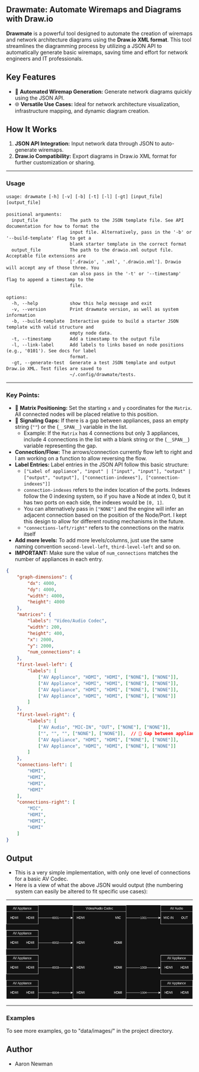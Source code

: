 ## **Drawmate: Automate Wiremaps and Diagrams with Draw.io**

**Drawmate** is a powerful tool designed to automate the creation of wiremaps and network architecture diagrams using the **Draw.io XML format**. This tool streamlines the diagramming process by utilizing a JSON API to automatically generate basic wiremaps, saving time and effort for network engineers and IT professionals.

## **Key Features**
- 🚀 **Automated Wiremap Generation:** Generate network diagrams quickly using the JSON API.
- 🌐 **Versatile Use Cases:** Ideal for network architecture visualization, infrastructure mapping, and dynamic diagram creation.

## **How It Works**
1. **JSON API Integration:** Input network data through JSON to auto-generate wiremaps.
2. **Draw.io Compatibility:** Export diagrams in Draw.io XML format for further customization or sharing.

---

### **Usage**
```man
usage: drawmate [-h] [-v] [-b] [-t] [-l] [-gt] [input_file] [output_file]

positional arguments:
  input_file            The path to the JSON template file. See API documentation for how to format the
                        input file. Alternatively, pass in the '-b' or '--build-template' flag to get a
                        blank starter template in the correct format
  output_file           The path to the drawio.xml output file. Acceptable file extensions are
                        ['.drawio', '.xml', '.drawio.xml']. Drawio will accept any of those three. You
                        can also pass in the '-t' or '--timestamp' flag to append a timestamp to the
                        file.

options:
  -h, --help            show this help message and exit
  -v, --version         Print drawmate version, as well as system information
  -b, --build-template  Interactive guide to build a starter JSON template with valid structure and
                        empty node data.
  -t, --timestamp       Add a timestamp to the output file
  -l, --link-label      Add labels to links based on node positions (e.g., '0101'). See docs for label
                        format.
  -gt, --generate-test  Generate a test JSON template and output Draw.io XML. Test files are saved to
                        ~/.config/drawmate/tests.
```
---

### **Key Points:**
- 📍 **Matrix Positioning:** Set the starting `x` and `y` coordinates for the `Matrix`. All connected nodes will be placed relative to this position.
- 🚫 **Signaling Gaps:** If there is a gap between appliances, pass an empty string (`""`) or the (`__SPAN__`) variable in the list.
    - Example: If the `Matrix` has 4 connections but only 3 appliances, include 4 connections in the list with a blank string or the (`__SPAN__`) variable representing the gap.
- **Connection/Flow:** The arrows/connection currently flow left to right and I am working on a function to allow reversing the flow.
- **Label Entries:** Label entries in the JSON API follow this basic structure:
  - `["Label of appliance", "input" | ["input", "input"], "output" | ["output", "output"], ["connection-indexes"], ["connection-indexes"]]`
  - ```connection-indexes``` refers to the index location of the ports. Indexes follow the 0 indexing system,
    so if you have a Node at index 0, but it has two ports on each side, the indexes would be ```[0, 1]```.
  - You can alternatively pass in ```["NONE"]``` and the engine will infer an adjacent connection based on the position of the Node/Port.
    I kept this design to allow for different routing mechanisms in the future.
  - `"connections-left/right"` refers to the connections on the matrix itself
- **Add more levels:** To add more levels/columns, just use the same naming convention `second-level-left`, `third-level-left` and so on.
- **IMPORTANT:** Make sure the value of `num_connections` matches the number of appliances in each entry.

```json
{
    "graph-dimensions": {
        "dx": 4000,
        "dy": 4000,
        "width": 4000,
        "height": 4000
    },
    "matrices": {
        "labels": "Video/Audio Codec",
        "width": 200,
        "height": 400,
        "x": 2000,
        "y": 2000,
        "num_connections": 4
    },
    "first-level-left": {
        "labels": [
            ["AV Appliance", "HDMI", "HDMI", ["NONE"], ["NONE"]],
            ["AV Appliance", "HDMI", "HDMI", ["NONE"], ["NONE"]],
            ["AV Appliance", "HDMI", "HDMI", ["NONE"], ["NONE"]],
            ["AV Appliance", "HDMI", "HDMI", ["NONE"], ["NONE"]]
        ]
    },
    "first-level-right": {
        "labels": [
            ["AV Audio", "MIC-IN", "OUT", ["NONE"], ["NONE"]],
            ["", "", "", ["NONE"], ["NONE"]],  // 🚫 Gap between appliances
            ["AV Appliance", "HDMI", "HDMI", ["NONE"], ["NONE"]],
            ["AV Appliance", "HDMI", "HDMI", ["NONE"], ["NONE"]]
        ]
    },
    "connections-left": [
        "HDMI",
        "HDMI",
        "HDMI",
        "HDMI"
    ],
    "connections-right": [
        "MIC",
        "HDMI",
        "HDMI",
        "HDMI"
    ]
}
```
## Output

- This is a very simple implementation, with only one level of connections for a basic AV Codec.
- Here is a view of what the above JSON would output (the numbering system can easily be altered to fit specific use cases):

---

![Basic Network Diagram](data/images/sc_test_1.drawio.png)

---

### **Examples** ###
To see more examples, go to "data/images/" in the project directory.

## Author

+ Aaron Newman
